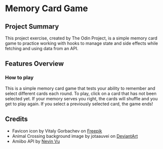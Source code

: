 # Memory Card Game

## Project Summary

This project exercise, created by The Odin Project, is a simple memory card game to practice working with hooks to manage state and side effects while fetching and using data from an API.

## Features Overview

### How to play

This is a simple memory card game that tests your ability to remember and select different cards each round. To play, click on a card that has not been selected yet. If your memory serves you right, the cards will shuffle and you get to play again. If you select a previously selected card, the game ends!

## Credits

- Favicon icon by Vitaly Gorbachev on [Freepik](https://www.freepik.com/icon/cards_4591489#fromView=search&term=card+game&page=1&position=82&track=ais&uuid=99a976a6-c469-4049-b786-e315c1c7e1ba)
- Animal Crossing background image by jotaauvei on [DeviantArt](https://www.deviantart.com/jotaauvei/art/Nook-Inc-Wallpaper-Summer-Collection-827180686)
- Amiibo API by [Nevin Vu](https://amiiboapi.com/)
